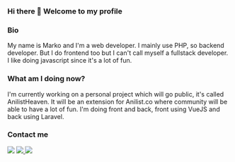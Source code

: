 ### Hi there 👋 Welcome to my profile

<!--
**MareGraphics/MareGraphics** is a ✨ _special_ ✨ repository because its `README.md` (this file) appears on your GitHub profile.

Here are some ideas to get you started:

- 🔭 I’m currently working on ...
- 🌱 I’m currently learning ...
- 👯 I’m looking to collaborate on ...
- 🤔 I’m looking for help with ...
- 💬 Ask me about ...
- 📫 How to reach me: ...
- 😄 Pronouns: ...
- ⚡ Fun fact: ...
-->

### Bio
My name is Marko and I'm a web developer. I mainly use PHP, so backend developer. But I do frontend too but I can't call myself a fullstack developer. I like doing javascript since it's a lot of fun.

### What am I doing now?

I'm currently working on a personal project which will go public, it's called AnilistHeaven. It will be an extension for Anilist.co where community will be able to have a lot of fun.
I'm doing front and back, front using VueJS and back using Laravel.

### Contact me
<a href="mailto:mare.sampbn@gmail.com"><img src="https://img.shields.io/badge/gmail-%23D14836.svg?&style=for-the-badge&logo=gmail&logoColor=white"/></a>
<a href="https://discordapp.com/users/141206144264699904/"><img src="https://img.shields.io/badge/discord-%7389D8.svg?&color=7289da&style=for-the-badge&logo=discord&logoColor=white"/>
  <a href="https://discordapp.com/users/141206144264699904/"><img src="https://img.shields.io/badge/instagram-%23D14836.svg?&color=pink&style=for-the-badge&logo=instagram&logoColor=white"/>
